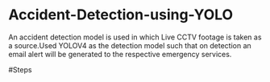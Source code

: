 # Accident-Detection-using-YOLO
An accident detection model is used in which Live CCTV footage is taken as a source.Used YOLOV4 as the detection model such that on detection an email alert will be generated to the respective emergency services.

#Steps
